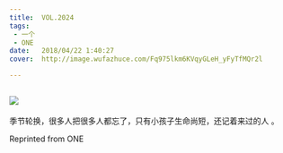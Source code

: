 ```yaml
---
title:	VOL.2024
tags:
 - 一个
 - ONE
date:	2018/04/22 1:40:27
cover:	http://image.wufazhuce.com/Fq975lkm6KVqyGLeH_yFyTfMQr2l

---
```

![](http://image.wufazhuce.com/Fq975lkm6KVqyGLeH_yFyTfMQr2l)
---

季节轮换，很多人把很多人都忘了，只有小孩子生命尚短，还记着来过的人 。
 
Reprinted from ONE

